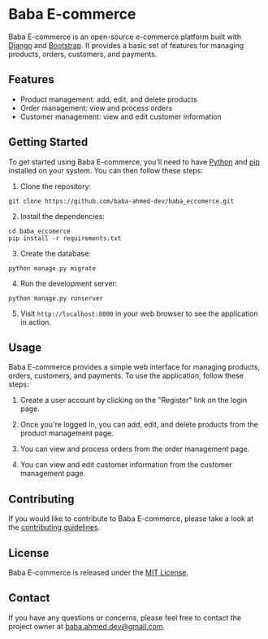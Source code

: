 
# Baba E-commerce

Baba E-commerce is an open-source e-commerce platform built with [Django](https://www.djangoproject.com/) and [Bootstrap](https://getbootstrap.com/). It provides a basic set of features for managing products, orders, customers, and payments.

## Features

- Product management: add, edit, and delete products
- Order management: view and process orders
- Customer management: view and edit customer information

## Getting Started

To get started using Baba E-commerce, you'll need to have [Python](https://www.python.org/) and [pip](https://pip.pypa.io/) installed on your system. You can then follow these steps:

1. Clone the repository:

```
git clone https://github.com/baba-ahmed-dev/baba_eccomerce.git
```


2. Install the dependencies:
```
cd baba_eccomerce
pip install -r requirements.txt
```


3. Create the database:
```
python manage.py migrate
```


4. Run the development server:

```
python manage.py runserver
```

5. Visit `http://localhost:8000` in your web browser to see the application in action.

## Usage

Baba E-commerce provides a simple web interface for managing products, orders, customers, and payments. To use the application, follow these steps:

1. Create a user account by clicking on the "Register" link on the login page.

2. Once you're logged in, you can add, edit, and delete products from the product management page.

3. You can view and process orders from the order management page.

4. You can view and edit customer information from the customer management page.



## Contributing

If you would like to contribute to Baba E-commerce, please take a look at the [contributing guidelines](CONTRIBUTING.md).

## License

Baba E-commerce is released under the [MIT License](LICENSE).

## Contact

If you have any questions or concerns, please feel free to contact the project owner at baba.ahmed.dev@gmail.com.
